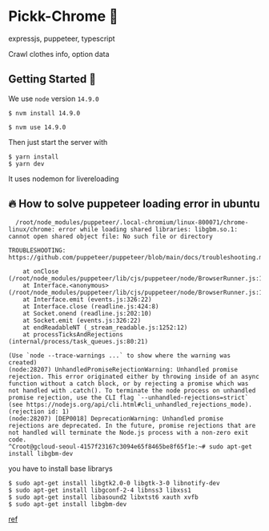 # Pickk-Chrome 🤖

expressjs, puppeteer, typescript

Crawl clothes info, option data

## Getting Started 🚀

We use `node` version `14.9.0`

```shell
$ nvm install 14.9.0
```

```shell
$ nvm use 14.9.0
```

Then just start the server with

```shell
$ yarn install
$ yarn dev
```

It uses nodemon for livereloading

## 🔥 How to solve puppeteer loading error in ubuntu

```
  /root/node_modules/puppeteer/.local-chromium/linux-800071/chrome-linux/chrome: error while loading shared libraries: libgbm.so.1: cannot open shared object file: No such file or directory

TROUBLESHOOTING: https://github.com/puppeteer/puppeteer/blob/main/docs/troubleshooting.md

    at onClose (/root/node_modules/puppeteer/lib/cjs/puppeteer/node/BrowserRunner.js:193:20)
    at Interface.<anonymous> (/root/node_modules/puppeteer/lib/cjs/puppeteer/node/BrowserRunner.js:183:68)
    at Interface.emit (events.js:326:22)
    at Interface.close (readline.js:424:8)
    at Socket.onend (readline.js:202:10)
    at Socket.emit (events.js:326:22)
    at endReadableNT (_stream_readable.js:1252:12)
    at processTicksAndRejections (internal/process/task_queues.js:80:21)

(Use `node --trace-warnings ...` to show where the warning was created)
(node:28207) UnhandledPromiseRejectionWarning: Unhandled promise rejection. This error originated either by throwing inside of an async function without a catch block, or by rejecting a promise which was not handled with .catch(). To terminate the node process on unhandled promise rejection, use the CLI flag `--unhandled-rejections=strict` (see https://nodejs.org/api/cli.html#cli_unhandled_rejections_mode). (rejection id: 1)
(node:28207) [DEP0018] DeprecationWarning: Unhandled promise rejections are deprecated. In the future, promise rejections that are not handled will terminate the Node.js process with a non-zero exit code.
^Croot@gcloud-seoul-4157f23167c3094e65f8465be8f65f1e:~# sudo apt-get install libgbm-dev

```

you have to install base librarys

```shell
$ sudo apt-get install libgtk2.0-0 libgtk-3-0 libnotify-dev
$ sudo apt-get install libgconf-2-4 libnss3 libxss1
$ sudo apt-get install libasound2 libxtst6 xauth xvfb
$ sudo apt-get install libgbm-dev
```

[ref](https://velog.io/@shelly/ubuntu%EC%97%90%EC%84%9C-puppeteer-%EC%8B%A4%ED%96%89-%EC%98%A4%EB%A5%98)
